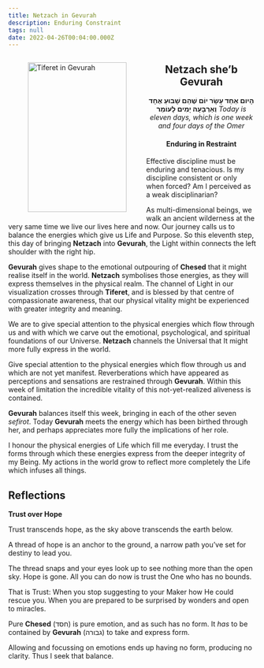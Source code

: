 ```yaml
---
title: Netzach in Gevurah
description: Enduring Constraint
tags: null
date: 2022-04-26T00:04:00.000Z
---
```


<a href="https://www.chabad.org/holidays/sefirah/omer-count_cdo/jewish/Count-the-Omer.htm">
<i class="fa fa-file" aria-hidden="true"></i></a>

<figure style='float: left'>
 <a href='/posts/img/freedom/week2/2.4-Netzach_in_Gevurah.png' target="_blank">
   <img src='/posts/img/freedom/week2/2.4-Netzach_in_Gevurah_s.png' alt='Tiferet in Gevurah' width='200' height='304' />
 </a>
</figure>

<div style="text-align:center">

<h2>Netzach she’b Gevurah</h2>

<span dir="rtl"><b>הָיום אַחַד עָשָׂר יוֹם שֶׁהֵם שָׁבוּעַ אֶחָד  וְאַרְבָּעָה יָמִים לָעוֹמֵר</b></span>
<i>ֹToday is eleven days, which is one week and four days of the Omer</i>
</p>

<h4>Enduring in Restraint</h4>

</div>

<div class="abstract">

Effective discipline must be enduring and tenacious. Is my discipline consistent or only when forced? Am I perceived as a weak disciplinarian?

</div>

As multi-dimensional beings, we walk an ancient wilderness at the very same time we live our lives here and now. Our journey calls us to balance the energies which give us Life and Purpose. So this eleventh step, this day of bringing **Netzach** into **Gevurah**, the Light within connects the left shoulder with the right hip.

**Gevurah** gives shape to the emotional outpouring of **Chesed** that it might realise itself in the world. **Netzach** symbolises those energies, as they will express themselves in the physical realm. The channel of Light in our visualization crosses through **Tiferet**, and is blessed by that centre of compassionate awareness, that our physical vitality might be experienced with greater integrity and meaning.

We are to give special attention to the physical energies which flow through us and with which we carve out the emotional, psychological, and spiritual foundations of our Universe. **Netzach** channels the Universal that It might more fully express in the world.

Give special attention to the physical energies which flow through us and which are not yet manifest. Reverberations which have appeared as perceptions and sensations are restrained through **Gevurah**. Within this week of limitation the incredible vitality of this not-yet-realized aliveness is contained.

**Gevurah** balances itself this week, bringing in each of the other seven _sefirot_. Today **Gevurah** meets the energy which has been birthed through her, and perhaps appreciates more fully the implications of her role.

<div class="abstract">

I honour the physical energies of Life which fill me everyday. I trust the forms through which these energies express from the deeper integrity of my Being. My actions in the world grow to reflect more completely the Life which infuses all things.
</div>

## Reflections

**Trust over Hope**

<div class="note">

Trust transcends hope, as the sky above transcends the earth below.

A thread of hope is an anchor to the ground, a narrow path you’ve set for destiny to lead you.

The thread snaps and your eyes look up to see nothing more than the open sky. Hope is gone. All you can do now is trust the One who has no bounds.

That is Trust: When you stop suggesting to your Maker how He could rescue you. When you are prepared to be surprised by wonders and open to miracles.

<div class='note'>

Pure **Chesed** (חסד) is pure emotion, and as such has no form. It _has_ to be contained by **Gevurah** (גבורה) to take and express form.

Allowing and focussing on emotions ends up having no form, producing no clarity. Thus I seek that balance.

</div>
